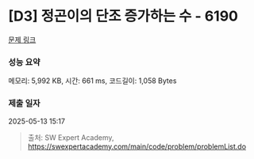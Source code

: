 # [D3] 정곤이의 단조 증가하는 수 - 6190 

[문제 링크](https://swexpertacademy.com/main/code/problem/problemDetail.do?contestProbId=AWcPjEuKAFgDFAU4) 

### 성능 요약

메모리: 5,992 KB, 시간: 661 ms, 코드길이: 1,058 Bytes

### 제출 일자

2025-05-13 15:17



> 출처: SW Expert Academy, https://swexpertacademy.com/main/code/problem/problemList.do